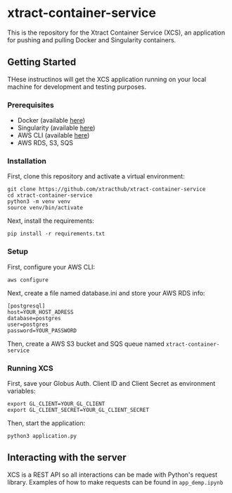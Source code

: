 # xtract-container-service
This is the repository for the Xtract Container Service (XCS), an application for pushing and pulling Docker and Singularity containers.

## Getting Started
THese instructinos will get the XCS application running on your local machine for development and testing purposes.

### Prerequisites
- Docker (available [here](https://docs.docker.com/install/))
- Singularity (available [here](https://sylabs.io/guides/3.5/admin-guide/installation.html))
- AWS CLI (available [here](https://aws.amazon.com/cli/))
- AWS RDS, S3, SQS

### Installation
First, clone this repository and activate a virtual environment:
```
git clone https://github.com/xtracthub/xtract-container-service
cd xtract-container-service
python3 -m venv venv
source venv/bin/activate
```
Next, install the requirements:
```
pip install -r requirements.txt
```

### Setup
First, configure your AWS CLI:
```
aws configure
```
Next, create a file named database.ini and store your AWS RDS info:
```
[postgresql]
host=YOUR_HOST_ADRESS
database=postgres
user=postgres
password=YOUR_PASSWORD
```
Then, create a AWS S3 bucket and SQS queue named `xtract-container-service`

### Running XCS
First, save your Globus Auth. Client ID and Client Secret as environment variables:
```
export GL_CLIENT=YOUR_GL_CLIENT
export GL_CLIENT_SECRET=YOUR_GL_CLIENT_SECRET
```
Then, start the application:
```
python3 application.py
```

## Interacting with the server
XCS is a REST API so all interactions can be made with Python's request library. Examples of how to make requests can be found in `app_demp.ipynb`


